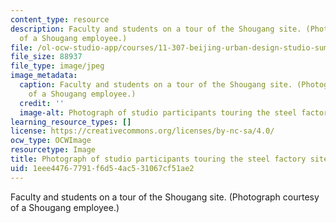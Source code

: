 ```yaml
---
content_type: resource
description: Faculty and students on a tour of the Shougang site. (Photograph courtesy
  of a Shougang employee.)
file: /ol-ocw-studio-app/courses/11-307-beijing-urban-design-studio-summer-2008/1eee44767791f6d54ac531067cf51ae2_11-307su08.jpg
file_size: 88937
file_type: image/jpeg
image_metadata:
  caption: Faculty and students on a tour of the Shougang site. (Photograph courtesy
    of a Shougang employee.)
  credit: ''
  image-alt: Photograph of studio participants touring the steel factory site.
learning_resource_types: []
license: https://creativecommons.org/licenses/by-nc-sa/4.0/
ocw_type: OCWImage
resourcetype: Image
title: Photograph of studio participants touring the steel factory site
uid: 1eee4476-7791-f6d5-4ac5-31067cf51ae2
---
```

Faculty and students on a tour of the Shougang site. (Photograph courtesy of a Shougang employee.)